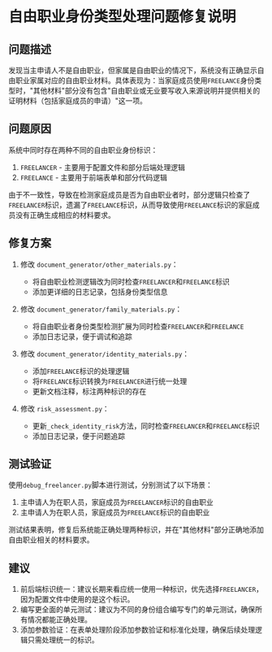 # 自由职业身份类型处理问题修复说明

## 问题描述

发现当主申请人不是自由职业，但家属是自由职业的情况下，系统没有正确显示自由职业家属对应的自由职业材料。具体表现为：当家庭成员使用`FREELANCE`身份类型时，"其他材料"部分没有包含"自由职业或无业要写收入来源说明并提供相关的证明材料（包括家庭成员的申请）"这一项。

## 问题原因

系统中同时存在两种不同的自由职业身份标识：
1. `FREELANCER` - 主要用于配置文件和部分后端处理逻辑
2. `FREELANCE` - 主要用于前端表单和部分代码逻辑

由于不一致性，导致在检测家庭成员是否为自由职业者时，部分逻辑只检查了`FREELANCER`标识，遗漏了`FREELANCE`标识，从而导致使用`FREELANCE`标识的家庭成员没有正确生成相应的材料要求。

## 修复方案

1. 修改 `document_generator/other_materials.py`：
   - 将自由职业检测逻辑改为同时检查`FREELANCER`和`FREELANCE`标识
   - 添加更详细的日志记录，包括身份类型信息

2. 修改 `document_generator/family_materials.py`：
   - 将自由职业者身份类型检测扩展为同时检查`FREELANCER`和`FREELANCE`
   - 添加日志记录，便于调试和追踪

3. 修改 `document_generator/identity_materials.py`：
   - 添加`FREELANCE`标识的处理逻辑
   - 将`FREELANCE`标识转换为`FREELANCER`进行统一处理
   - 更新文档注释，标注两种标识的存在

4. 修改 `risk_assessment.py`：
   - 更新`_check_identity_risk`方法，同时检查`FREELANCER`和`FREELANCE`标识
   - 添加日志记录，便于问题追踪

## 测试验证

使用`debug_freelancer.py`脚本进行测试，分别测试了以下场景：
1. 主申请人为在职人员，家庭成员为`FREELANCER`标识的自由职业
2. 主申请人为在职人员，家庭成员为`FREELANCE`标识的自由职业

测试结果表明，修复后系统能正确处理两种标识，并在"其他材料"部分正确地添加自由职业相关的材料要求。

## 建议

1. 前后端标识统一：建议长期来看应统一使用一种标识，优先选择`FREELANCER`，因为配置文件中使用的是这个标识。
2. 编写更全面的单元测试：建议为不同的身份组合编写专门的单元测试，确保所有情况都能正确处理。
3. 添加参数验证：在表单处理阶段添加参数验证和标准化处理，确保后续处理逻辑只需处理统一的标识。 